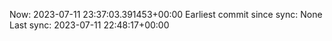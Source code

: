 Now: 2023-07-11 23:37:03.391453+00:00 Earliest commit since sync: None Last sync: 2023-07-11 22:48:17+00:00
